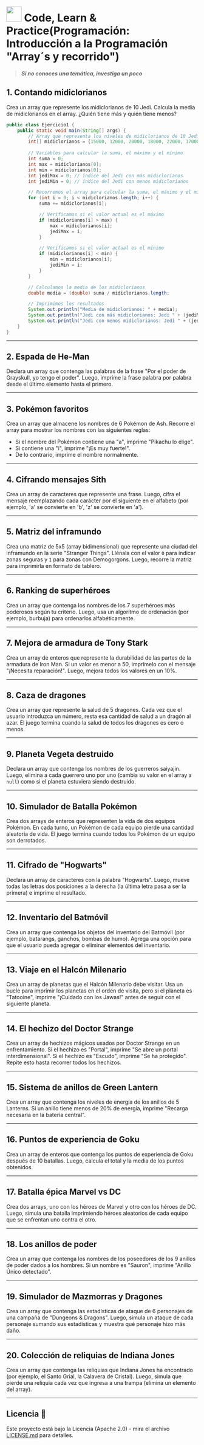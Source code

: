 # <img src=../../../../../images/computer.png width="40"> Code, Learn & Practice(Programación: Introducción a la Programación "Array´s y recorrido")

> ___Si no conoces una temática, investiga un poco___

## 1. Contando midiclorianos

Crea un array que represente los midiclorianos de 10 Jedi. Calcula la media de midiclorianos en el array. ¿Quién tiene más y quién tiene menos?

```java
public class Ejercicio1 {
    public static void main(String[] args) {
        // Array que representa los niveles de midiclorianos de 10 Jedi
        int[] midiclorianos = {15000, 12000, 20000, 18000, 22000, 17000, 14000, 25000, 16000, 13000};
        
        // Variables para calcular la suma, el máximo y el mínimo
        int suma = 0;
        int max = midiclorianos[0];
        int min = midiclorianos[0];
        int jediMax = 0; // índice del Jedi con más midiclorianos
        int jediMin = 0; // índice del Jedi con menos midiclorianos

        // Recorremos el array para calcular la suma, el máximo y el mínimo
        for (int i = 0; i < midiclorianos.length; i++) {
            suma += midiclorianos[i];

            // Verificamos si el valor actual es el máximo
            if (midiclorianos[i] > max) {
                max = midiclorianos[i];
                jediMax = i;
            }

            // Verificamos si el valor actual es el mínimo
            if (midiclorianos[i] < min) {
                min = midiclorianos[i];
                jediMin = i;
            }
        }

        // Calculamos la media de los midiclorianos
        double media = (double) suma / midiclorianos.length;

        // Imprimimos los resultados
        System.out.println("Media de midiclorianos: " + media);
        System.out.println("Jedi con más midiclorianos: Jedi " + (jediMax + 1) + " con " + max);
        System.out.println("Jedi con menos midiclorianos: Jedi " + (jediMin + 1) + " con " + min);
    }
}
```

---

## 2. Espada de He-Man

Declara un array que contenga las palabras de la frase "Por el poder de Grayskull, yo tengo el poder". Luego, imprime la frase palabra por palabra desde el último elemento hasta el primero.

---

## 3. Pokémon favoritos

Crea un array que almacene los nombres de 6 Pokémon de Ash. Recorre el array para mostrar los nombres con las siguientes reglas:
- Si el nombre del Pokémon contiene una "a", imprime "Pikachu lo elige".
- Si contiene una "i", imprime "¡Es muy fuerte!".
- De lo contrario, imprime el nombre normalmente.

---

## 4. Cifrando mensajes Sith

Crea un array de caracteres que represente una frase. Luego, cifra el mensaje reemplazando cada carácter por el siguiente en el alfabeto (por ejemplo, 'a' se convierte en 'b', 'z' se convierte en 'a').

---

## 5. Matriz del inframundo

Crea una matriz de 5x5 (array bidimensional) que represente una ciudad del inframundo en la serie "Stranger Things". Llénala con el valor `0` para indicar zonas seguras y `1` para zonas con Demogorgons. Luego, recorre la matriz para imprimirla en formato de tablero.

---

## 6. Ranking de superhéroes

Crea un array que contenga los nombres de los 7 superhéroes más poderosos según tu criterio. Luego, usa un algoritmo de ordenación (por ejemplo, burbuja) para ordenarlos alfabéticamente.

---

## 7. Mejora de armadura de Tony Stark

Crea un array de enteros que represente la durabilidad de las partes de la armadura de Iron Man. Si un valor es menor a 50, imprímelo con el mensaje "¡Necesita reparación!". Luego, mejora todos los valores en un 10%.

---

## 8. Caza de dragones

Crea un array que represente la salud de 5 dragones. Cada vez que el usuario introduzca un número, resta esa cantidad de salud a un dragón al azar. El juego termina cuando la salud de todos los dragones es cero o menos.

---

## 9. Planeta Vegeta destruido

Declara un array que contenga los nombres de los guerreros saiyajin. Luego, elimina a cada guerrero uno por uno (cambia su valor en el array a `null`) como si el planeta estuviera siendo destruido.

---

## 10. Simulador de Batalla Pokémon

Crea dos arrays de enteros que representen la vida de dos equipos Pokémon. En cada turno, un Pokémon de cada equipo pierde una cantidad aleatoria de vida. El juego termina cuando todos los Pokémon de un equipo son derrotados.

---

## 11. Cifrado de "Hogwarts"

Declara un array de caracteres con la palabra "Hogwarts". Luego, mueve todas las letras dos posiciones a la derecha (la última letra pasa a ser la primera) e imprime el resultado.

---

## 12. Inventario del Batmóvil

Crea un array que contenga los objetos del inventario del Batmóvil (por ejemplo, batarangs, ganchos, bombas de humo). Agrega una opción para que el usuario pueda agregar o eliminar elementos del inventario.

---

## 13. Viaje en el Halcón Milenario

Crea un array de planetas que el Halcón Milenario debe visitar. Usa un bucle para imprimir los planetas en el orden de visita, pero si el planeta es "Tatooine", imprime "¡Cuidado con los Jawas!" antes de seguir con el siguiente planeta.

---

## 14. El hechizo del Doctor Strange

Crea un array de hechizos mágicos usados por Doctor Strange en un enfrentamiento. Si el hechizo es "Portal", imprime "Se abre un portal interdimensional". Si el hechizo es "Escudo", imprime "Se ha protegido". Repite esto hasta recorrer todos los hechizos.

---

## 15. Sistema de anillos de Green Lantern

Crea un array que contenga los niveles de energía de los anillos de 5 Lanterns. Si un anillo tiene menos de 20% de energía, imprime "Recarga necesaria en la batería central".

---

## 16. Puntos de experiencia de Goku

Crea un array de enteros que contenga los puntos de experiencia de Goku después de 10 batallas. Luego, calcula el total y la media de los puntos obtenidos.

---

## 17. Batalla épica Marvel vs DC

Crea dos arrays, uno con los héroes de Marvel y otro con los héroes de DC. Luego, simula una batalla imprimiendo héroes aleatorios de cada equipo que se enfrentan uno contra el otro.

---

## 18. Los anillos de poder

Crea un array que contenga los nombres de los poseedores de los 9 anillos de poder dados a los hombres. Si un nombre es "Sauron", imprime "Anillo Único detectado".

---

## 19. Simulador de Mazmorras y Dragones

Crea un array que contenga las estadísticas de ataque de 6 personajes de una campaña de "Dungeons & Dragons". Luego, simula un ataque de cada personaje sumando sus estadísticas y muestra qué personaje hizo más daño.

---

## 20. Colección de reliquias de Indiana Jones

Crea un array que contenga las reliquias que Indiana Jones ha encontrado (por ejemplo, el Santo Grial, la Calavera de Cristal). Luego, simula que pierde una reliquia cada vez que ingresa a una trampa (elimina un elemento del array).

---

## Licencia 📄

Este proyecto está bajo la Licencia (Apache 2.0) - mira el archivo [LICENSE.md]([../../../LICENSE.md](https://github.com/jpexposito/code-learn-practice/blob/main/LICENSE)) para detalles.
